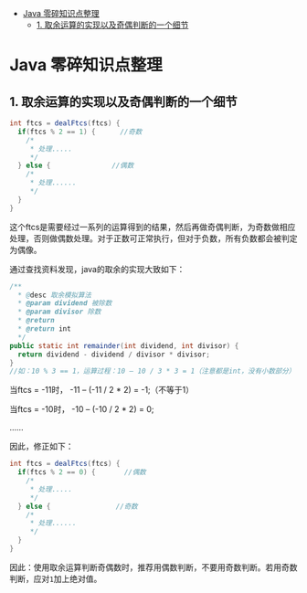 - [Java 零碎知识点整理](#java-%E9%9B%B6%E7%A2%8E%E7%9F%A5%E8%AF%86%E7%82%B9%E6%95%B4%E7%90%86)
  - [1. 取余运算的实现以及奇偶判断的一个细节](#1-%E5%8F%96%E4%BD%99%E8%BF%90%E7%AE%97%E7%9A%84%E5%AE%9E%E7%8E%B0%E4%BB%A5%E5%8F%8A%E5%A5%87%E5%81%B6%E5%88%A4%E6%96%AD%E7%9A%84%E4%B8%80%E4%B8%AA%E7%BB%86%E8%8A%82)

# Java 零碎知识点整理

## 1. 取余运算的实现以及奇偶判断的一个细节

```java
int ftcs = dealFtcs(ftcs) {
  if(ftcs % 2 == 1) {      //奇数
    /*
     * 处理.....
     */
  } else {        　　　  //偶数
    /*
     * 处理......
     */
  }
}
```
这个ftcs是需要经过一系列的运算得到的结果，然后再做奇偶判断，为奇数做相应处理，否则做偶数处理。对于正数可正常执行，但对于负数，所有负数都会被判定为偶像。

通过查找资料发现，java的取余的实现大致如下：
```java
/**
  * @desc 取余模拟算法
  * @param dividend 被除数
  * @param divisor 除数
  * @return
  * @return int
  */
public static int remainder(int dividend, int divisor) {
  return dividend - dividend / divisor * divisor;
}
//如：10 % 3 == 1，运算过程：10 – 10 / 3 * 3 = 1（注意都是int，没有小数部分）
```
当ftcs = -11时， -11 – (-11 / 2 * 2) = -1;（不等于1）

当ftcs = -10时， -10 – (-10 / 2 * 2) = 0;

……

因此，修正如下：
```java
int ftcs = dealFtcs(ftcs) {
  if(ftcs % 2 == 0) {       //偶数
    /*
     * 处理.....
     */
  } else {        　　　   //奇数
    /*
     * 处理......
     */
  }
}
```
因此：使用取余运算判断奇偶数时，推荐用偶数判断，不要用奇数判断。若用奇数判断，应对`1`加上绝对值。

